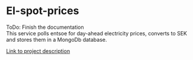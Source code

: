 # El-spot-prices
ToDo: Finish the documentation<br/>
This service polls entsoe for day-ahead electricity prices, converts to SEK and stores them in a MongoDb database.<br/>

[Link to project description](https://github.com/Nordblom72/SolarAndPwrOverview)
